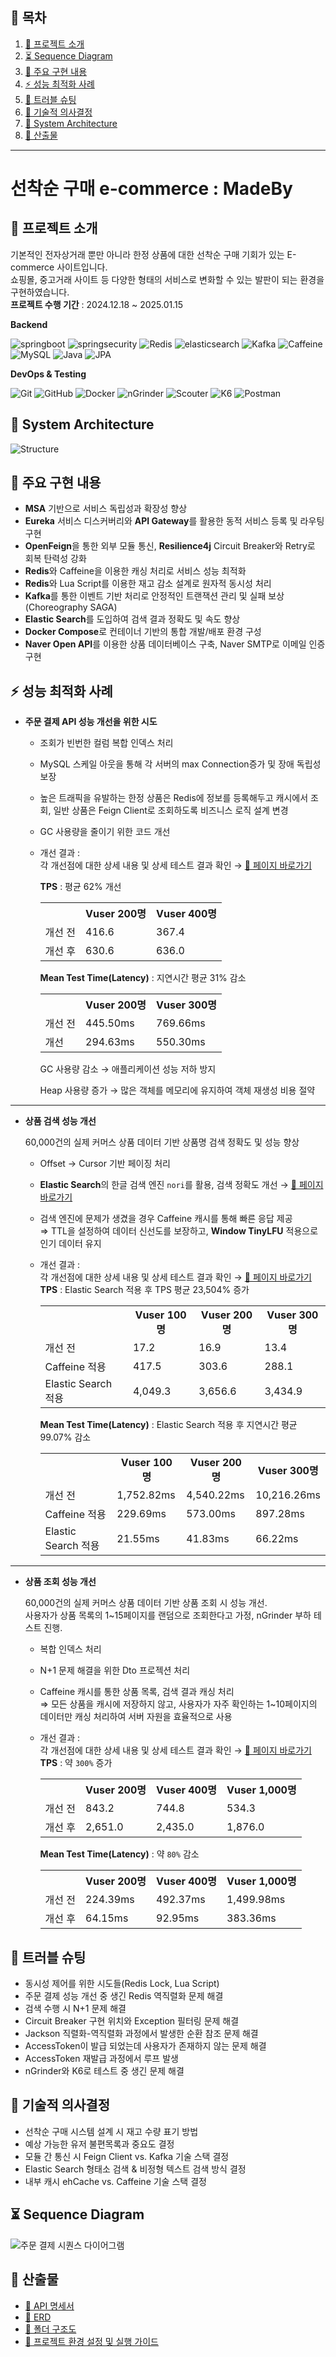 ## 📖 목차
1. [🚀 프로젝트 소개](#-프로젝트-소개)
2. [⏳ Sequence Diagram](#-sequence-diagram)
3. [🔨 주요 구현 내용](#-주요-구현-내용)
4. [⚡ 성능 최적화 사례](#-성능-최적화-사례)
5. [🐞 트러블 슈팅](#-트러블-슈팅)
6. [📌 기술적 의사결정](#-기술적-의사결정)
7. [📐 System Architecture](#-system-architecture)
8. [📜 산출물](#-산출물)

---
# 선착순 구매 e-commerce : MadeBy

## 🚀 프로젝트 소개

기본적인 전자상거래 뿐만 아니라 한정 상품에 대한 선착순 구매 기회가 있는 E-commerce 사이트입니다.  
쇼핑몰, 중고거래 사이트 등 다양한 형태의 서비스로 변화할 수 있는 발판이 되는 환경을 구현하였습니다.  
**프로젝트 수행 기간** : 2024.12.18 ~ 2025.01.15

**Backend**

![springboot](https://img.shields.io/badge/-springboot-333333?style=flat&logo=springboot)
![springsecurity](https://img.shields.io/badge/-springsecurity-333333?style=flat&logo=springsecurity)
![Redis](https://img.shields.io/badge/-Redis-333333?style=flat&logo=Redis)
![elasticsearch](https://img.shields.io/badge/-elasticsearch-333333?style=flat&logo=elasticsearch)
![Kafka](https://img.shields.io/badge/-Kafka-333333?style=flat&logo=apachekafka)
![Caffeine](https://img.shields.io/badge/-Caffeine-333333?style=flat&logo=CoffeeScript)
![MySQL](https://img.shields.io/badge/-MySQL-333333?style=flat&logo=mysql)
![Java](https://img.shields.io/badge/-Java-333333?style=flat&logo=Java&logoColor=007396)
![JPA](https://img.shields.io/badge/-JPA-333333?style=flat&logo=JPA)

**DevOps & Testing**

![Git](https://img.shields.io/badge/-Git-333333?style=flat&logo=git)
![GitHub](https://img.shields.io/badge/-GitHub-333333?style=flat&logo=github)
![Docker](https://img.shields.io/badge/-Docker-333333?style=flat&logo=docker)
![nGrinder](https://img.shields.io/badge/-nGrinder-333333?style=flat&logo=nGrinder)
![Scouter](https://img.shields.io/badge/-Scouter-333333?style=flat&logo=Scouter)
![K6](https://img.shields.io/badge/-k6-333333?style=flat&logo=k6)
![Postman](https://img.shields.io/badge/-Postman-333333?style=flat&logo=postman)

## 📐 System Architecture
![Structure](https://github.com/user-attachments/assets/5852e8eb-e9c4-4117-807b-1d6fac444f2a)

## 🔨 주요 구현 내용

- **MSA** 기반으로 서비스 독립성과 확장성 향상
- **Eureka** 서비스 디스커버리와 **API Gateway**를 활용한 동적 서비스 등록 및 라우팅 구현
- **OpenFeign**을 통한 외부 모듈 통신, **Resilience4j** Circuit Breaker와 Retry로 회복 탄력성 강화
- **Redis**와 Caffeine을 이용한 캐싱 처리로 서비스 성능 최적화
- **Redis**와 Lua Script를 이용한 재고 감소 설계로 원자적 동시성 처리
- **Kafka**를 통한 이벤트 기반 처리로 안정적인 트랜잭션 관리 및 실패 보상(Choreography SAGA)
- **Elastic Search**를 도입하여 검색 결과 정확도 및 속도 향상
- **Docker Compose**로 컨테이너 기반의 통합 개발/배포 환경 구성
- **Naver Open API**를 이용한 상품 데이터베이스 구축, Naver SMTP로 이메일 인증 구현

## ⚡ 성능 최적화 사례
- **주문 결제 API 성능 개선을 위한 시도**
    - 조회가 빈번한 컬럼 복합 인덱스 처리
    - MySQL 스케일 아웃을 통해 각 서버의 max Connection증가 및 장애 독립성 보장
    - 높은 트래픽을 유발하는 한정 상품은 Redis에 정보를 등록해두고 캐시에서 조회, 일반 상품은 Feign Client로 조회하도록 비즈니스 로직 설계 변경
    - GC 사용량을 줄이기 위한 코드 개선
    - 개선 결과 :  
      각 개선점에 대한 상세 내용 및 상세 테스트 결과 확인 → [ 🔗 페이지 바로가기 ](https://github.com/rustywhite404/madeBy/wiki/%EC%A3%BC%EC%9A%94-%EC%84%B1%EB%8A%A5-%EA%B0%9C%EC%84%A0-%EB%82%B4%EC%97%AD-&-%ED%85%8C%EC%8A%A4%ED%8A%B8-%EC%A0%84%ED%9B%84-%EB%B9%84%EA%B5%90#1-%EC%A3%BC%EB%AC%B8-%EA%B2%B0%EC%A0%9C-%EC%84%B1%EB%8A%A5-%EA%B0%9C%EC%84%A0-%EB%82%B4%EC%97%AD-%EB%B0%8F-%ED%85%8C%EC%8A%A4%ED%8A%B8-%EC%A0%84%ED%9B%84-%EB%B9%84%EA%B5%90)

      **TPS** : 평균 62% 개선
      <table>
      <tr>
      <th></th>
      <th>Vuser 200명</th>
      <th>Vuser 400명</th>
        </tr>
        <tr>
            <td>개선 전</td>
            <td>416.6</td>
            <td>367.4</td>
        </tr>
        <tr class="highlight">
            <td>개선 후</td>
            <td>630.6</td>
            <td>636.0</td>
        </tr>
      </table>

      **Mean Test Time(Latency)** : 지연시간 평균 31% 감소
        <table>
        <tr>
            <th></th>
            <th>Vuser 200명</th>
            <th>Vuser 300명</th>
        </tr>
        <tr>
            <td>개선 전</td>
            <td>445.50ms</td>
            <td>769.66ms</td>
        </tr>
        <tr class="highlight">
            <td>개선 </td>
            <td>294.63ms</td>
            <td>550.30ms</td>
        </tr>
      </table>  
      GC 사용량 감소 → 애플리케이션 성능 저하 방지 

      Heap 사용량 증가 → 많은 객체를 메모리에 유지하여 객체 재생성 비용 절약
---
- **상품 검색 성능 개선**

  60,000건의 실제 커머스 상품 데이터 기반 상품명 검색 정확도 및 성능 향상
    - Offset → Cursor 기반 페이징 처리
    - **Elastic Search**의 한글 검색 엔진 `nori`를 활용, 검색 정확도 개선  → [ 🔗 페이지 바로가기 ](https://github.com/rustywhite404/madeBy/wiki/Elastic-search%EC%97%90%EC%84%9C-%ED%95%9C%EA%B8%80-%ED%98%95%ED%83%9C%EC%86%8C-%EB%8B%A8%EC%9C%84-%EA%B2%80%EC%83%89-%EC%84%A4%EC%A0%95)
    - 검색 엔진에 문제가 생겼을 경우 Caffeine 캐시를 통해 빠른 응답 제공          
      ⇒ TTL을 설정하여 데이터 신선도를 보장하고, **Window TinyLFU** 적용으로 인기 데이터 유지

    - 개선 결과 :  
      각 개선점에 대한 상세 내용 및 상세 테스트 결과 확인 → [ 🔗 페이지 바로가기 ](https://github.com/rustywhite404/madeBy/wiki/%EC%A3%BC%EC%9A%94-%EC%84%B1%EB%8A%A5-%EA%B0%9C%EC%84%A0-%EB%82%B4%EC%97%AD-&-%ED%85%8C%EC%8A%A4%ED%8A%B8-%EC%A0%84%ED%9B%84-%EB%B9%84%EA%B5%90#2-%EC%83%81%ED%92%88-%EA%B2%80%EC%83%89-%EC%84%B1%EB%8A%A5-%EA%B0%9C%EC%84%A0-%EB%82%B4%EC%97%AD-%EB%B0%8F-%ED%85%8C%EC%8A%A4%ED%8A%B8-%EC%A0%84%ED%9B%84-%EB%B9%84%EA%B5%90)   
      **TPS** : Elastic Search 적용 후 TPS 평균 23,504% 증가
      <table>
      <tr>
      <th></th>
      <th>Vuser 100명</th>
      <th>Vuser 200명</th>
      <th>Vuser 300명</th>
        </tr>
        <tr>
            <td>개선 전</td>
            <td>17.2</td>
            <td>16.9</td>
            <td>13.4</td>
        </tr>
        <tr>
            <td>Caffeine 적용</td>
            <td>417.5</td>
            <td>303.6</td>
            <td>288.1</td>
        </tr>
        <tr class="highlight">
            <td>Elastic Search 적용</td>
            <td>4,049.3</td>
            <td>3,656.6</td>
            <td>3,434.9</td>
        </tr>
      </table>  

      **Mean Test Time(Latency)** : Elastic Search 적용 후 지연시간 평균 99.07% 감소
        <table>
        <tr>
            <th></th>
            <th>Vuser 100명</th>
            <th>Vuser 200명</th>
            <th>Vuser 300명</th>
        </tr>
        <tr>
            <td>개선 전</td>
            <td>1,752.82ms</td>
            <td>4,540.22ms</td>
            <td>10,216.26ms</td>
        </tr>
        <tr>
                <td>Caffeine 적용</td>
                <td>229.69ms</td>
                <td>573.00ms</td>
                <td>897.28ms</td>
            </tr>
        <tr class="highlight">
            <td>Elastic Search 적용</td>
            <td>21.55ms</td>
            <td>41.83ms</td>
            <td>66.22ms</td>
        </tr>
      </table>  
---
- **상품 조회 성능 개선**

  60,000건의 실제 커머스 상품 데이터 기반 상품 조회 시 성능 개선.     
  사용자가 상품 목록의 1~15페이지를 랜덤으로 조회한다고 가정, nGrinder 부하 테스트 진행.

    - 복합 인덱스 처리
    - N+1 문제 해결을 위한 Dto 프로젝션 처리
    - Caffeine 캐시를 통한 상품 목록, 검색 결과 캐싱 처리          
      ⇒ 모든 상품을 캐시에 저장하지 않고, 사용자가 자주 확인하는 1~10페이지의 데이터만 캐싱 처리하여 서버 자원을 효율적으로 사용

    - 개선 결과 :  
      각 개선점에 대한 상세 내용 및 상세 테스트 결과 확인 → [ 🔗 페이지 바로가기 ](https://github.com/rustywhite404/madeBy/wiki/%EC%A3%BC%EC%9A%94-%EC%84%B1%EB%8A%A5-%EA%B0%9C%EC%84%A0-%EB%82%B4%EC%97%AD-&-%ED%85%8C%EC%8A%A4%ED%8A%B8-%EC%A0%84%ED%9B%84-%EB%B9%84%EA%B5%90#3-%EC%83%81%ED%92%88-%EC%A1%B0%ED%9A%8C-%EC%84%B1%EB%8A%A5-%EA%B0%9C%EC%84%A0-%EB%82%B4%EC%97%AD-%EB%B0%8F-%ED%85%8C%EC%8A%A4%ED%8A%B8-%EC%A0%84%ED%9B%84-%EB%B9%84%EA%B5%90)    
      **TPS** : 약 `300%` 증가
      <table>
      <tr>
      <th></th>
      <th>Vuser 200명</th>
      <th>Vuser 400명</th>
      <th>Vuser 1,000명</th>
        </tr>
        <tr>
            <td>개선 전</td>
            <td>843.2</td>
            <td>744.8</td>
            <td>534.3</td>
        </tr>
        <tr class="highlight">
            <td>개선 후</td>
            <td>2,651.0</td>
            <td>2,435.0</td>
            <td>1,876.0</td>
        </tr>
      </table>  

      **Mean Test Time(Latency)** : 약 `80%` 감소
        <table>
        <tr>
            <th></th>
            <th>Vuser 200명</th>
            <th>Vuser 400명</th>
            <th>Vuser 1,000명</th>
        </tr>
        <tr>
            <td>개선 전</td>
            <td>224.39ms</td>
            <td>492.37ms</td>
            <td>1,499.98ms</td>
        </tr>
        <tr class="highlight">
            <td>개선 후</td>
            <td>64.15ms</td>
            <td>92.95ms</td>
            <td>383.36ms</td>
        </tr>
      </table>  



## 🐞 트러블 슈팅
- 동시성 제어를 위한 시도들(Redis Lock, Lua Script)
- 주문 결제 성능 개선 중 생긴 Redis 역직렬화 문제 해결
- 검색 수행 시 N+1 문제 해결
- Circuit Breaker 구현 위치와 Exception 필터링 문제 해결
- Jackson 직렬화-역직렬화 과정에서 발생한 순환 참조 문제 해결
- AccessToken이 발급 되었는데 사용자가 존재하지 않는 문제 해결
- AccessToken 재발급 과정에서 루프 발생
- nGrinder와 K6로 테스트 중 생긴 문제 해결

## 📌 기술적 의사결정

- 선착순 구매 시스템 설계 시 재고 수량 표기 방법
- 예상 가능한 유저 불편목록과 중요도 결정
- 모듈 간 통신 시 Feign Client vs. Kafka 기술 스택 결정
- Elastic Search 형태소 검색 & 비정형 텍스트 검색 방식 결정
- 내부 캐시 ehCache vs. Caffeine 기술 스택 결정

## ⏳ Sequence Diagram
![주문 결제 시퀀스 다이어그램](https://github.com/user-attachments/assets/1bdd3354-2e58-4358-9a95-3de544e0f0cc)

## 📜 산출물
- [📂 API 명세서](https://documenter.getpostman.com/view/22818248/2sAYJ3FhBW#intro)
- [📂 ERD](https://github.com/rustywhite404/madeBy/wiki/ERD)
- [📂 폴더 구조도](https://github.com/rustywhite404/madeBy/wiki/%ED%8F%B4%EB%8D%94-%EA%B5%AC%EC%A1%B0%EB%8F%84)
- [📂 프로젝트 환경 설정 및 실행 가이드](https://github.com/rustywhite404/madeBy/wiki/%ED%94%84%EB%A1%9C%EC%A0%9D%ED%8A%B8-%ED%99%98%EA%B2%BD-%EC%84%A4%EC%A0%95-%EB%B0%8F-%EC%8B%A4%ED%96%89-%EA%B0%80%EC%9D%B4%EB%93%9C)  
